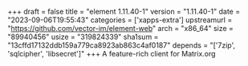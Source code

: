 +++
draft = false
title = "element 1.11.40-1"
version = "1.11.40-1"
date = "2023-09-06T19:55:43"
categories = ['xapps-extra']
upstreamurl = "https://github.com/vector-im/element-web"
arch = "x86_64"
size = "89940456"
usize = "319824339"
sha1sum = "13cffd17132ddb159a779ca8923ab863c4af0187"
depends = "['7zip', 'sqlcipher', 'libsecret']"
+++
A feature-rich client for Matrix.org